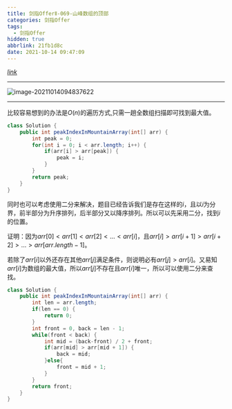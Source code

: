 ```yaml
---
title: 剑指OfferⅡ-069-山峰数组的顶部
categories: 剑指Offer
tags:
  - 剑指Offer
hidden: true
abbrlink: 21fb1d8c
date: 2021-10-14 09:47:09
---
```


[$link$](https://leetcode-cn.com/problems/B1IidL/)

<hr/>

![image-20211014094837622](https://gitee.com/cao_ziqiang/img/raw/master/20211014094844.png)

<hr/>

比较容易想到的办法是$O(n)$的遍历方式,只需一趟全数组扫描即可找到最大值。

```java
class Solution {
    public int peakIndexInMountainArray(int[] arr) {
        int peak = 0;
        for(int i = 0; i < arr.length; i++) {
            if(arr[i] > arr[peak]) {
                peak = i;
            }
        }
        return peak;
    }
}
```

同时也可以考虑使用二分来解决，题目已经告诉我们是存在这样的$i$，且以$i$为分界，前半部分为升序排列，后半部分又以降序排列。所以可以先采用二分，找到$i$的位置。

证明：因为$arr[0]<arr[1]<arr[2]<...<arr[i]$，且$arr[i]>arr[i+1]>arr[i+2]>...>arr[arr.length-1]$。

若除了$arr[i]$以外还存在其他$arr[j]$满足条件，则说明必有$arr[j]>arr[i]$。又易知$arr[i]$为数组的最大值，所以$arr[j]$不存在且$arr[i]$唯一，所以可以使用二分来查找。

```java
class Solution {
    public int peakIndexInMountainArray(int[] arr) {
        int len = arr.length;
        if(len == 0) {
            return 0;
        }
        int front = 0, back = len - 1;
        while(front < back) {
            int mid = (back-front) / 2 + front;
            if(arr[mid] > arr[mid + 1]) {
                back = mid;
            }else{
                front = mid + 1;
            }
        }
        return front;
    }
}
```


